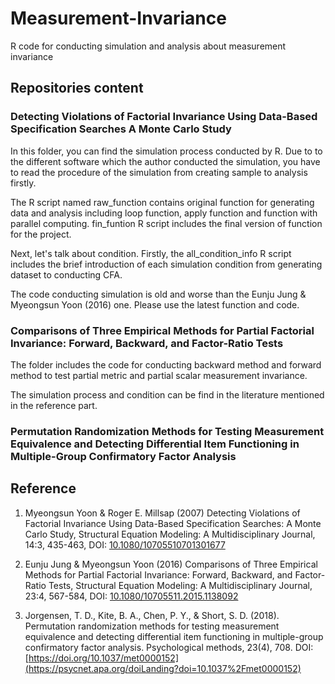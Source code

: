 # Measurement-Invariance
R code for conducting simulation and analysis about measurement invariance

## Repositories content
### Detecting Violations of Factorial Invariance Using Data-Based Specification Searches A Monte Carlo Study

In this folder, you can find the simulation process conducted by R. Due to to the different software which the author conducted the simulation, you have to read the procedure of the simulation from creating sample to analysis firstly.
  
The R script named raw_function contains original function for generating data and analysis including loop function, apply function and function with parallel computing. fin_funtion R script includes the final version of function for the project.
  
Next, let's talk about condition. Firstly, the all_condition_info R script includes the brief introduction of each simulation condition from generating dataset to conducting CFA.
  
The code conducting simulation is old and worse than the Eunju Jung & Myeongsun Yoon (2016) one. Please use the latest function and code.
  
### Comparisons of Three Empirical Methods for Partial Factorial Invariance: Forward, Backward, and Factor-Ratio Tests

The folder includes the code for conducting backward method and forward method to test partial metric and partial scalar measurement invariance.

The simulation process and condition can be find in the literature mentioned in the reference part.

### Permutation Randomization Methods for Testing Measurement Equivalence and Detecting Differential Item Functioning in Multiple-Group Confirmatory Factor Analysis

## Reference
1. Myeongsun Yoon & Roger E. Millsap (2007) Detecting Violations of Factorial Invariance Using Data-Based Specification Searches: A Monte Carlo Study, Structural Equation Modeling: A Multidisciplinary Journal, 14:3, 435-463, DOI: [10.1080/10705510701301677](https://www.tandfonline.com/doi/full/10.1080/10705510701301677)

2. Eunju Jung & Myeongsun Yoon (2016) Comparisons of Three Empirical Methods for Partial Factorial Invariance: Forward, Backward, and Factor-Ratio Tests, Structural Equation Modeling: A Multidisciplinary Journal, 23:4, 567-584, DOI: [10.1080/10705511.2015.1138092](https://www.tandfonline.com/doi/full/10.1080/10705511.2015.1138092)

3. Jorgensen, T. D., Kite, B. A., Chen, P. Y., & Short, S. D. (2018). Permutation randomization methods for testing measurement equivalence and detecting differential item functioning in multiple-group confirmatory factor analysis. Psychological methods, 23(4), 708. DOI: [https://doi.org/10.1037/met0000152](https://psycnet.apa.org/doiLanding?doi=10.1037%2Fmet0000152)
